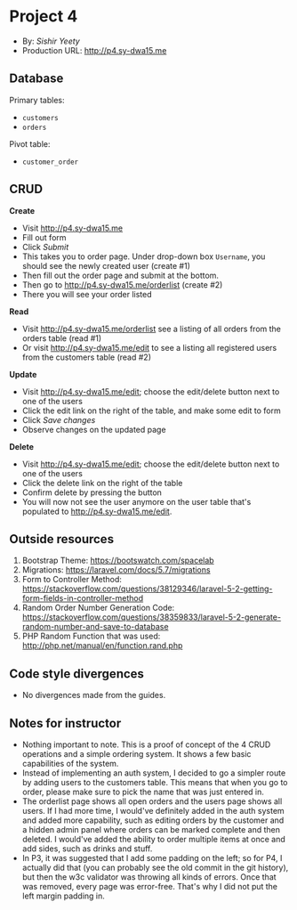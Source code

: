# Project 4
+ By: *Sishir Yeety*
+ Production URL: <http://p4.sy-dwa15.me>

## Database

Primary tables:

  + `customers`
  + `orders`

Pivot table:

  + `customer_order`

## CRUD

__Create__
  + Visit <http://p4.sy-dwa15.me>
  + Fill out form
  + Click *Submit*
  + This takes you to order page. Under drop-down box `Username`, you should see the newly created user (create #1)
  + Then fill out the order page and submit at the bottom.
  + Then go to <http://p4.sy-dwa15.me/orderlist> (create #2)
  + There you will see your order listed

__Read__
  + Visit <http://p4.sy-dwa15.me/orderlist> see a listing of all orders from the orders table (read #1)
  + Or visit <http://p4.sy-dwa15.me/edit> to see a listing all registered users from the customers table (read #2)

__Update__
  + Visit <http://p4.sy-dwa15.me/edit>; choose the edit/delete button next to one of the users
  + Click the edit link on the right of the table, and make some edit to form
  + Click *Save changes*
  + Observe changes on the updated page

__Delete__
  + Visit <http://p4.sy-dwa15.me/edit>; choose the edit/delete button next to one of the users
  + Click the delete link on the right of the table
  + Confirm delete by pressing the button
  + You will now not see the user anymore on the user table that's populated to <http://p4.sy-dwa15.me/edit>.

## Outside resources

1. Bootstrap Theme: <https://bootswatch.com/spacelab>
2. Migrations: <https://laravel.com/docs/5.7/migrations>
3. Form to Controller Method: <https://stackoverflow.com/questions/38129346/laravel-5-2-getting-form-fields-in-controller-method>
4. Random Order Number Generation Code: <https://stackoverflow.com/questions/38359833/laravel-5-2-generate-random-number-and-save-to-database>
5. PHP Random Function that was used: <http://php.net/manual/en/function.rand.php>

## Code style divergences

+ No divergences made from the guides.

## Notes for instructor

+ Nothing important to note. This is a proof of concept of the 4 CRUD operations and a simple ordering system. It shows a few basic capabilities of the system.
+ Instead of implementing an auth system, I decided to go a simpler route by adding users to the customers table. This means that when you go to order, please make sure to pick the name that was just entered in.
+ The orderlist page shows all open orders and the users page shows all users. If I had more time, I would've definitely added in the auth system and added more capability, such as editing orders by the customer and a hidden admin panel where orders can be marked complete and then deleted. I would've added the ability to order multiple items at once and add sides, such as drinks and stuff.
+ In P3, it was suggested that I add some padding on the left; so for P4, I actually did that (you can probably see the old commit in the git history), but then the w3c validator was throwing all kinds of errors. Once that was removed, every page was error-free. That's why I did not put the left margin padding in. 
